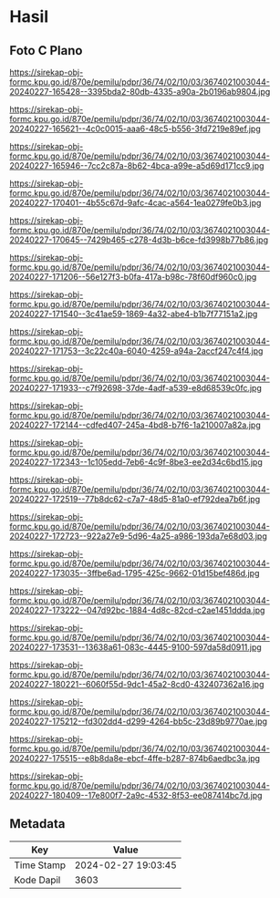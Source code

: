 # Hasil

## Foto C Plano

https://sirekap-obj-formc.kpu.go.id/870e/pemilu/pdpr/36/74/02/10/03/3674021003044-20240227-165428--3395bda2-80db-4335-a90a-2b0196ab9804.jpg

https://sirekap-obj-formc.kpu.go.id/870e/pemilu/pdpr/36/74/02/10/03/3674021003044-20240227-165621--4c0c0015-aaa6-48c5-b556-3fd7219e89ef.jpg

https://sirekap-obj-formc.kpu.go.id/870e/pemilu/pdpr/36/74/02/10/03/3674021003044-20240227-165946--7cc2c87a-8b62-4bca-a99e-a5d69d171cc9.jpg

https://sirekap-obj-formc.kpu.go.id/870e/pemilu/pdpr/36/74/02/10/03/3674021003044-20240227-170401--4b55c67d-9afc-4cac-a564-1ea0279fe0b3.jpg

https://sirekap-obj-formc.kpu.go.id/870e/pemilu/pdpr/36/74/02/10/03/3674021003044-20240227-170645--7429b465-c278-4d3b-b6ce-fd3998b77b86.jpg

https://sirekap-obj-formc.kpu.go.id/870e/pemilu/pdpr/36/74/02/10/03/3674021003044-20240227-171206--56e127f3-b0fa-417a-b98c-78f60df960c0.jpg

https://sirekap-obj-formc.kpu.go.id/870e/pemilu/pdpr/36/74/02/10/03/3674021003044-20240227-171540--3c41ae59-1869-4a32-abe4-b1b7f77151a2.jpg

https://sirekap-obj-formc.kpu.go.id/870e/pemilu/pdpr/36/74/02/10/03/3674021003044-20240227-171753--3c22c40a-6040-4259-a94a-2accf247c4f4.jpg

https://sirekap-obj-formc.kpu.go.id/870e/pemilu/pdpr/36/74/02/10/03/3674021003044-20240227-171933--c7f92698-37de-4adf-a539-e8d68539c0fc.jpg

https://sirekap-obj-formc.kpu.go.id/870e/pemilu/pdpr/36/74/02/10/03/3674021003044-20240227-172144--cdfed407-245a-4bd8-b7f6-1a210007a82a.jpg

https://sirekap-obj-formc.kpu.go.id/870e/pemilu/pdpr/36/74/02/10/03/3674021003044-20240227-172343--1c105edd-7eb6-4c9f-8be3-ee2d34c6bd15.jpg

https://sirekap-obj-formc.kpu.go.id/870e/pemilu/pdpr/36/74/02/10/03/3674021003044-20240227-172519--77b8dc62-c7a7-48d5-81a0-ef792dea7b6f.jpg

https://sirekap-obj-formc.kpu.go.id/870e/pemilu/pdpr/36/74/02/10/03/3674021003044-20240227-172723--922a27e9-5d96-4a25-a986-193da7e68d03.jpg

https://sirekap-obj-formc.kpu.go.id/870e/pemilu/pdpr/36/74/02/10/03/3674021003044-20240227-173035--3ffbe6ad-1795-425c-9662-01d15bef486d.jpg

https://sirekap-obj-formc.kpu.go.id/870e/pemilu/pdpr/36/74/02/10/03/3674021003044-20240227-173222--047d92bc-1884-4d8c-82cd-c2ae1451ddda.jpg

https://sirekap-obj-formc.kpu.go.id/870e/pemilu/pdpr/36/74/02/10/03/3674021003044-20240227-173531--13638a61-083c-4445-9100-597da58d0911.jpg

https://sirekap-obj-formc.kpu.go.id/870e/pemilu/pdpr/36/74/02/10/03/3674021003044-20240227-180221--6060f55d-9dc1-45a2-8cd0-432407362a16.jpg

https://sirekap-obj-formc.kpu.go.id/870e/pemilu/pdpr/36/74/02/10/03/3674021003044-20240227-175212--fd302dd4-d299-4264-bb5c-23d89b9770ae.jpg

https://sirekap-obj-formc.kpu.go.id/870e/pemilu/pdpr/36/74/02/10/03/3674021003044-20240227-175515--e8b8da8e-ebcf-4ffe-b287-874b6aedbc3a.jpg

https://sirekap-obj-formc.kpu.go.id/870e/pemilu/pdpr/36/74/02/10/03/3674021003044-20240227-180409--17e800f7-2a9c-4532-8f53-ee087414bc7d.jpg


## Metadata

| Key        | Value               |
| ---------- | ------------------- |
| Time Stamp | 2024-02-27 19:03:45 |
| Kode Dapil | 3603                |



